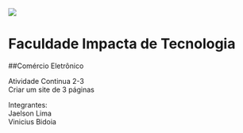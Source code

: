 <img src="http://www.igdasao.com.br/wp/wp-content/uploads/2015/06/faculdadeimpacta.jpg">

Faculdade Impacta de Tecnologia
=====================

##Comércio Eletrônico

Atividade Continua 2-3 </br>
Criar um site de 3 páginas

Integrantes: </br>
Jaelson Lima </br>
Vinicius Bidoia

